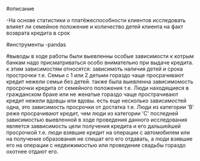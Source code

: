 #описание

-На основе статистики о платёжеспособности клиентов исследовать влияет ли семейное положение и количество детей клиента на факт возврата кредита в срок

#инструменты
-pandas

#выводы
в ходе работы были выевленны особые зависимости к котрым банкам надо присматриваться особо внимательно при выдаче кредита. к этим зависимостям относятся: зависимоть наличия детей и срока прострочки т.е. Семьи с 1 или 2 детьми гораздо чаще просрачивают кредит нежели семьи без детей. также была выевленна зависимомость просрочки кредита от семейного положения т.е. Люди находящиеся в гражданском браке или не женатые гораздо чаще прострачивают кредит нежели вдовцы или вдовы. есть еще несколько зависимостей одна, это зависимость просрочки от достатка т.е. Люди из категории 'B' реже просрачивают кредит, чем люди из категории 'C' последней зависимостью выевленной в ходе проведения данного исследования является заввисимость цели получения кредита и его дальшейшей просрочкой т.е. люди взявшие кредит на операции с автомобилем или на получение образования не спешат его его отдавать, а люди взявшие его на операции с недвижимостью или проведение свадьбы гораздо охотнее отдают его.
